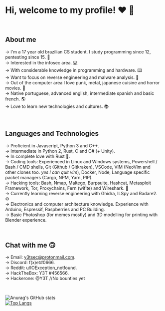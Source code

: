 # Hi, welcome to my profile! ❤️ 👋 

<br/>

## About me

-> I'm a 17 year old brazilian CS student. I study programming since 12, pentesting since 15. 🎉  
-> Interested in the infosec area. 💻  
-> With considerable knowledge in programming and hardware. ⌨️  
-> Want to focus on reverse engineering and malware analysis. 👾  
-> Out of the computer area I love punk, metal, japanese cuisine and horror movies. 🎸  
-> Native portuguese, advanced english, intermediate spanish and basic french. 🌎  
-> Love to learn new technologies and cultures. 📚  

<br/>

## Languages and Technologies  

-> Proficient in Javascript, Python 3 and C++.  
-> Intermediate in Python 2, Rust, C and C# (+ Unity).  
-> In complete love with Rust 🦀.  
-> Coding tools: Experienced in Linux and Windows systems, Powershell / Bash / CMD shells, Git (Github / Gitkraken), VSCode, VIM (NeoVim and other clones too. *yes I can quit vim*), Docker, Node, Language specific packet managers (Cargo, NPM, Yarn, PIP).  
-> Hacking tools: Bash, Nmap, Maltego, Burpsuite, Hashcat, Metasploit Framework, Tor, Proxychains, Fern (wifite) and Wireshark. 🦈  
-> Currently learning reverse engineering with Ghidra, ILSpy and Radare2. ⚙️  
-> Electronics and computer architecture knowledge. Experience with Arduino, Espressif, Raspberries and PC Building.  
-> Basic Photoshop (for memes mostly) and 3D modelling for printing with Blender experience.  

<br/>

## Chat with me 🙃

-> Email: y3tsec@protonmail.com.  
-> Discord: f(x)et#0666.  
-> Reddit: u/IOException_notfound.  
-> HackTheBox: Y3T #456566.  
-> Hackerone: @Y3T //No bounties yet

<br/>

![Anurag's GitHub stats](https://github-readme-stats.vercel.app/api?username=LucasVChaves&show_icons=true&theme=dracula)  
[![Top Langs](https://github-readme-stats.vercel.app/api/top-langs/?username=LucasVChaves&layout=compact&theme=dracula&hide=html,css)](https://github.com/anuraghazra/github-readme-stats)

